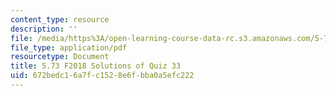 ```yaml
---
content_type: resource
description: ''
file: /media/https%3A/open-learning-course-data-rc.s3.amazonaws.com/5-73-quantum-mechanics-i-fall-2018/672bedc16a7fc1528e6fbba0a5efc222_MIT5_73F18_quiz33_soln.pdf
file_type: application/pdf
resourcetype: Document
title: 5.73 F2018 Solutions of Quiz 33
uid: 672bedc1-6a7f-c152-8e6f-bba0a5efc222
---
```


